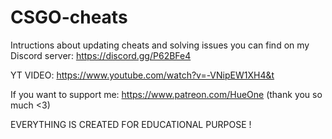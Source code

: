 # CSGO-cheats
Intructions about updating cheats and solving issues you can find on my Discord server:  https://discord.gg/P62BFe4

YT VIDEO: https://www.youtube.com/watch?v=-VNipEW1XH4&t

If you want to support me: https://www.patreon.com/HueOne (thank you so much <3)

EVERYTHING IS CREATED FOR EDUCATIONAL PURPOSE !
